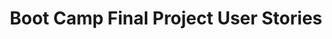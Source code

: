 <header class="bg-yellow near-black pa3">
  <h1>Boot Camp Final Project User Stories</h1>
</header>
